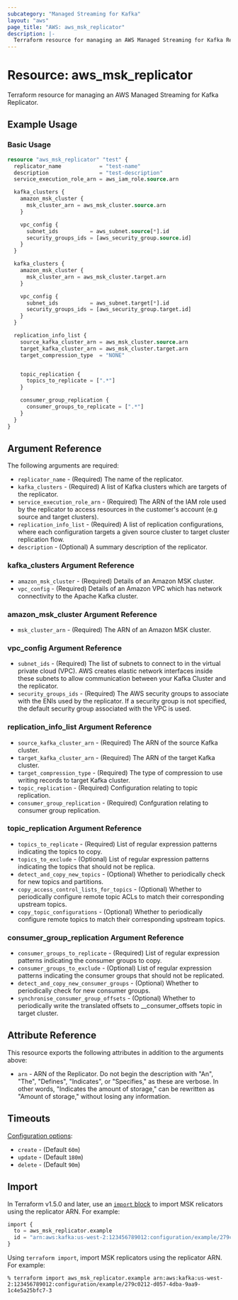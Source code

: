 ```yaml
---
subcategory: "Managed Streaming for Kafka"
layout: "aws"
page_title: "AWS: aws_msk_replicator"
description: |-
  Terraform resource for managing an AWS Managed Streaming for Kafka Replicator.
---
```


# Resource: aws_msk_replicator

Terraform resource for managing an AWS Managed Streaming for Kafka Replicator.

## Example Usage

### Basic Usage

```terraform
resource "aws_msk_replicator" "test" {
  replicator_name            = "test-name"
  description                = "test-description"
  service_execution_role_arn = aws_iam_role.source.arn

  kafka_clusters {
    amazon_msk_cluster {
      msk_cluster_arn = aws_msk_cluster.source.arn
    }

    vpc_config {
      subnet_ids          = aws_subnet.source[*].id
      security_groups_ids = [aws_security_group.source.id]
    }
  }

  kafka_clusters {
    amazon_msk_cluster {
      msk_cluster_arn = aws_msk_cluster.target.arn
    }

    vpc_config {
      subnet_ids          = aws_subnet.target[*].id
      security_groups_ids = [aws_security_group.target.id]
    }
  }

  replication_info_list {
    source_kafka_cluster_arn = aws_msk_cluster.source.arn
    target_kafka_cluster_arn = aws_msk_cluster.target.arn
    target_compression_type  = "NONE"


    topic_replication {
      topics_to_replicate = [".*"]
    }

    consumer_group_replication {
      consumer_groups_to_replicate = [".*"]
    }
  }
}
```

## Argument Reference

The following arguments are required:

* `replicator_name` - (Required) The name of the replicator.
* `kafka_clusters` - (Required) A list of Kafka clusters which are targets of the replicator.
* `service_execution_role_arn` - (Required) The ARN of the IAM role used by the replicator to access resources in the customer's account (e.g source and target clusters).
* `replication_info_list` - (Required) A list of replication configurations, where each configuration targets a given source cluster to target cluster replication flow.
* `description` - (Optional) A summary description of the replicator.

### kafka_clusters Argument Reference

* `amazon_msk_cluster` - (Required) Details of an Amazon MSK cluster.
* `vpc_config` - (Required) Details of an Amazon VPC which has network connectivity to the Apache Kafka cluster.

### amazon_msk_cluster Argument Reference

* `msk_cluster_arn` - (Required) The ARN of an Amazon MSK cluster.

### vpc_config Argument Reference

* `subnet_ids` - (Required) The list of subnets to connect to in the virtual private cloud (VPC). AWS creates elastic network interfaces inside these subnets to allow communication between your Kafka Cluster and the replicator.
* `security_groups_ids` - (Required) The AWS security groups to associate with the ENIs used by the replicator. If a security group is not specified, the default security group associated with the VPC is used.

### replication_info_list Argument Reference

* `source_kafka_cluster_arn` - (Required) The ARN of the source Kafka cluster.
* `target_kafka_cluster_arn` - (Required) The ARN of the target Kafka cluster.
* `target_compression_type` - (Required) The type of compression to use writing records to target Kafka cluster.
* `topic_replication` - (Required) Configuration relating to topic replication.
* `consumer_group_replication` - (Required) Confguration relating to consumer group replication.

### topic_replication Argument Reference

* `topics_to_replicate` - (Required) List of regular expression patterns indicating the topics to copy.
* `topics_to_exclude` - (Optional) List of regular expression patterns indicating the topics that should not be replica.
* `detect_and_copy_new_topics` - (Optional) Whether to periodically check for new topics and partitions.
* `copy_access_control_lists_for_topics` - (Optional) Whether to periodically configure remote topic ACLs to match their corresponding upstream topics.
* `copy_topic_configurations` - (Optional) Whether to periodically configure remote topics to match their corresponding upstream topics.

### consumer_group_replication Argument Reference

* `consumer_groups_to_replicate` - (Required) List of regular expression patterns indicating the consumer groups to copy.
* `consumer_groups_to_exclude` - (Optional) List of regular expression patterns indicating the consumer groups that should not be replicated.
* `detect_and_copy_new_consumer_groups` - (Optional) Whether to periodically check for new consumer groups.
* `synchronise_consumer_group_offsets` - (Optional) Whether to periodically write the translated offsets to __consumer_offsets topic in target cluster.

## Attribute Reference

This resource exports the following attributes in addition to the arguments above:

* `arn` - ARN of the Replicator. Do not begin the description with "An", "The", "Defines", "Indicates", or "Specifies," as these are verbose. In other words, "Indicates the amount of storage," can be rewritten as "Amount of storage," without losing any information.

## Timeouts

[Configuration options](https://developer.hashicorp.com/terraform/language/resources/syntax#operation-timeouts):

* `create` - (Default `60m`)
* `update` - (Default `180m`)
* `delete` - (Default `90m`)

## Import

In Terraform v1.5.0 and later, use an [`import` block](https://developer.hashicorp.com/terraform/language/import) to import MSK relicators using the replicator ARN. For example:

```terraform
import {
  to = aws_msk_replicator.example
  id = "arn:aws:kafka:us-west-2:123456789012:configuration/example/279c0212-d057-4dba-9aa9-1c4e5a25bfc7-3"
}
```

Using `terraform import`, import MSK replicators using the replicator ARN. For example:

```console
% terraform import aws_msk_replicator.example arn:aws:kafka:us-west-2:123456789012:configuration/example/279c0212-d057-4dba-9aa9-1c4e5a25bfc7-3
```
